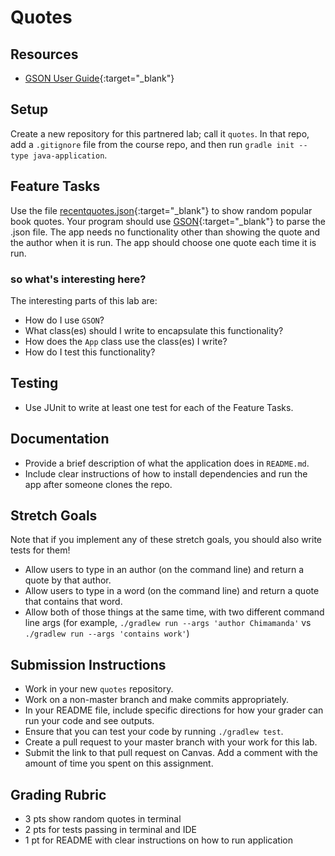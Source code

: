 # Quotes

## Resources
* [GSON User Guide](https://github.com/google/gson/blob/master/UserGuide.md){:target="_blank"}

## Setup
Create a new repository for this partnered lab; call it `quotes`. In that repo, add a `.gitignore` file from the course repo, and then run `gradle init --type java-application`.

## Feature Tasks
Use the file [recentquotes.json](./recentquotes.json){:target="_blank"} to show random popular book quotes.
Your program should use [GSON](https://github.com/google/gson){:target="_blank"} to parse the .json file. The app needs no
functionality other than showing the quote and the author when it is run. The app should
choose one quote each time it is run.

### so what's interesting here?
The interesting parts of this lab are:
- How do I use `GSON`?
- What class(es) should I write to encapsulate this functionality?
- How does the `App` class use the class(es) I write?
- How do I test this functionality?

## Testing
* Use JUnit to write at least one test for each of the Feature Tasks.

## Documentation
* Provide a brief description of what the application does in `README.md`.
* Include clear instructions of how to install dependencies and run the
  app after someone clones the repo.

## Stretch Goals

Note that if you implement any of these stretch goals, you should also write tests for them!

* Allow users to type in an author (on the command line) and return a quote by that author.
* Allow users to type in a word (on the command line) and return a quote that contains that word.
* Allow both of those things at the same time, with two different command line args (for example, `./gradlew run --args 'author Chimamanda'` vs `./gradlew run --args 'contains work'`)

## Submission Instructions
* Work in your new `quotes` repository.
* Work on a non-master branch and make commits appropriately.
* In your README file, include specific directions for how your grader can run your code and see outputs.
* Ensure that you can test your code by running `./gradlew test`.
* Create a pull request to your master branch with your work for this lab.
* Submit the link to that pull request on Canvas. Add a comment with the amount of time you spent on this assignment.

## Grading Rubric
- 3 pts show random quotes in terminal
- 2 pts for tests passing in terminal and IDE
- 1 pt for README with clear instructions on how to run application
